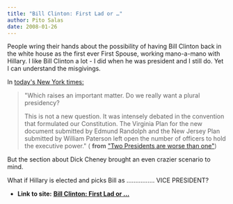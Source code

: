 ```yaml
---
title: "Bill Clinton: First Lad or …"
author: Pito Salas
date: 2008-01-26
---
```




People wring their hands about the possibility of having Bill Clinton back in
the white house as the first ever First Spouse, working mano-a-mano with
Hillary. I like Bill Clinton a lot - I did when he was president and I still
do. Yet I can understand the misgivings.

In [today's New York
times:](<http://www.nytimes.com/2008/01/26/opinion/26wills.html?_r=1&ref=opinion&oref=slogin>
"Clinton Obama Hillary Bill")

> "Which raises an important matter. Do we really want a plural presidency?
>
> This is not a new question. It was intensely debated in the convention that
> formulated our Constitution. The Virginia Plan for the new document
> submitted by Edmund Randolph and the New Jersey Plan submitted by William
> Paterson left open the number of officers to hold the executive power." (
> **from** ["Two Presidents are worse than
> one"](<http://www.nytimes.com/2008/01/26/opinion/26wills.html?_r=1&ref=opinion&oref=slogin>
> "New York Times"))

But the section about Dick Cheney brought an even crazier scenario to mind.

What if Hillary is elected and picks Bill as ……………. VICE PRESIDENT?


* **Link to site:** **[Bill Clinton: First Lad or …](None)**
